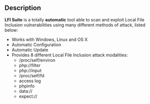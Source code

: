 ## Description

**LFI Suite** is a totally <b>automatic</b> tool able to scan and exploit Local File Inclusion vulnerabilities using many different methods of attack, listed below:

* Works with Windows, Linux and OS X
* Automatic Configuration 
* Automatic Update
* Provides 8 different Local File Inclusion attack modalities:
  - /proc/self/environ
  - php://filter
  - php://input
  - /proc/self/fd
  - access log
  - phpinfo
  - data://
  - expect://